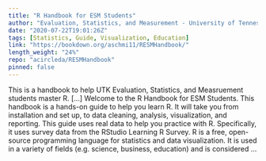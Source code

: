```yaml
---
title: "R Handbook for ESM Students"
author: "Evaluation, Statistics, and Measurement - University of Tennessee, Knoxville"
date: "2020-07-22T19:01:26Z"
tags: [Statistics, Guide, Visualization, Education]
link: "https://bookdown.org/aschmi11/RESMHandbook/"
length_weight: "24%"
repo: "acircleda/RESMHandbook"
pinned: false
---
```


This is a handbook to help UTK Evaluation, Statistics, and Measruement students master R. [...] Welcome to the R Handbook for ESM Students. This handbook is a hands-on guide to help you learn R. It will take you from installation and set up, to data cleaning, analysis, visualization, and reporting. This guide uses real data to help you practice with R. Specifically, it uses survey data from the RStudio Learning R Survey. R is a free, open-source programming language for statistics and data visualization. It is used in a variety of fields (e.g. science, business, education) and is considered ...
